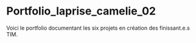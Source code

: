 # Portfolio_laprise_camelie_02

Voici le portfolio documentant les six projets en création des finissant.e.s TIM. 
